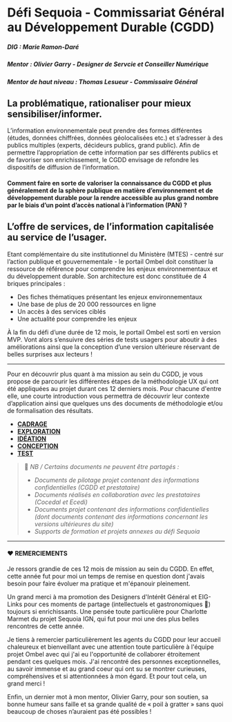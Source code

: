 # Défi Sequoia - Commissariat Général au Développement Durable (CGDD)

##### DIG : Marie Ramon-Daré
##### Mentor : Olivier Garry - Designer de Servcie et Conseiller Numérique
##### Mentor de haut niveau : Thomas Lesueur - Commissaire Général

## La problématique, rationaliser pour mieux sensibiliser/informer.
L’information environnementale peut prendre des formes différentes (études, données chiffrées, données géolocalisées etc.) et s’adresser à des publics multiples (experts, décideurs publics, grand public). Afin de permettre l’appropriation de cette information par ses différents publics et de favoriser son enrichissement, le CGDD envisage de refondre les dispositifs de diffusion de l’information. 

#### Comment faire en sorte de valoriser la connaissance du CGDD et plus généralement de la sphère publique en matière d’environnement et de développement durable pour la rendre accessible au plus grand nombre par le biais d’un point d’accès national à l’information (PAN) ? 


## L’offre de services, de l’information capitalisée au service de l’usager.
Etant complémentaire du site institutionnel du Ministère (MTES) - centré sur l’action publique et gouvernementale - le portail Ombel doit constituer la ressource de référence pour comprendre les enjeux environnementaux et du développement durable. Son architecture est donc constituée de 4 briques principales :
* Des fiches thématiques présentant les enjeux environnementaux
* Une base de plus de 20 000 ressources en ligne
* Un accès à des services ciblés
* Une actualité pour comprendre les enjeux

À la fin du défi d’une durée de 12 mois, le portail Ombel est sorti en version MVP. Vont alors s’ensuivre des séries de tests usagers pour aboutir à des améliorations ainsi que la conception d’une version ultérieure réservant de belles surprises aux lecteurs !



________________



Pour en découvrir plus quant à ma mission au sein du CGDD, je vous propose de parcourir les différentes étapes de la méthodologie UX qui ont été appliquées au projet durant ces 12 derniers mois. Pour chacune d'entre elle, une courte introduction vous permettra de découvrir leur contexte d’application ainsi que quelques uns des documents de méthodologie et/ou de formalisation des résultats.

* [**CADRAGE**](https://github.com/entrepreneur-interet-general/Sequoia-CGDD/blob/master/Cadrage/Cadrage.md)
* [**EXPLORATION**](https://github.com/entrepreneur-interet-general/Sequoia-CGDD/blob/master/Exploration/Exploration.md)
* [**IDÉATION**](https://github.com/entrepreneur-interet-general/Sequoia-CGDD/blob/master/Ideation/Ideation.md)
* [**CONCEPTION**](https://github.com/entrepreneur-interet-general/Sequoia-CGDD/blob/master/Conception/Conception.md)
* [**TEST**](https://github.com/entrepreneur-interet-general/Sequoia-CGDD/blob/master/Test/Test.md)

> 📌 *NB / Certains documents ne peuvent être partagés :*
> * *Documents de pilotage projet contenant des informations confidentielles (CGDD et prestataire)*
> * *Documents réalisés en collaboration avec les prestataires (Cocedal et Ecedi)*
> * *Documents projet contenant des informations confidentielles (dont documents contenant des informations concernant les versions ultérieures du site)*
> * *Supports de formation et projets annexes au défi Sequoia*



________________



#### ♥️ REMERCIEMENTS

Je ressors grandie de ces 12 mois de mission au sein du CGDD. En effet, cette année fut pour moi un temps de remise en question dont j'avais besoin pour faire évoluer ma pratique et m'épanouir pleinement.

Un grand merci à ma promotion des Designers d'Intérêt Général et EIG-Links pour ces moments de partage (intellectuels et gastronomiques 🍩) toujours si enrichissants. Une pensée toute particulière pour Charlotte Marmet du projet Sequoia IGN, qui fut pour moi une des plus belles rencontres de cette année.

Je tiens à remercier particulièrement les agents du CGDD pour leur accueil chaleureux et bienveillant avec une attention toute particulière à l'équipe projet Ombel avec qui j'ai eu l'opportunité de collaborer étroitement pendant ces quelques mois. J'ai rencontré des personnes exceptionnelles, au savoir immense et au grand coeur qui ont su se montrer curieuses, compréhensives et si attentionnées à mon égard. Et pour tout cela, un grand merci !

Enfin, un dernier mot à mon mentor, Olivier Garry, pour son soutien, sa bonne humeur sans faille et sa grande qualité de « poil à gratter » sans quoi beaucoup de choses n’auraient pas été possibles ! 
